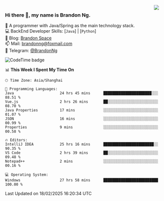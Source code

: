 <img  align="right" src="https://github-readme-stats-brandon0824.vercel.app/api/top-langs/?username=brandon0824&layout=compact">

### Hi there 👋, my name is Brandon Ng.

🌱 A programmer with Java/Spring as the main technology stack.  
💻 BackEnd Developer Skills: [`Java`] | [`Python`]  
📝 Blog: [Brandon Space](https://brandonng.tech)  
📫 Mail: brandonng@foxmail.com  
📰 Telegram: [@BrandonNg](https://t.me/BrandonNg24)  

![CodeTime badge](https://img.shields.io/endpoint?style=flat-square&url=https%3A%2F%2Fapi.codetime.dev%2Fshield%3Fid%3D128%26project%3D%26in%3D604800000)

<!--START_SECTION:waka-->
📊 **This Week I Spent My Time On** 

```text
🕑︎ Time Zone: Asia/Shanghai

💬 Programming Languages: 
Java                     24 hrs 45 mins      ██████████████████████░░░   88.51 % 
Vue.js                   2 hrs 26 mins       ██░░░░░░░░░░░░░░░░░░░░░░░   08.70 % 
Java Properties          17 mins             ░░░░░░░░░░░░░░░░░░░░░░░░░   01.07 % 
JSON                     16 mins             ░░░░░░░░░░░░░░░░░░░░░░░░░   00.99 % 
Properties               9 mins              ░░░░░░░░░░░░░░░░░░░░░░░░░   00.58 % 

🔥 Editors: 
IntelliJ IDEA            25 hrs 16 mins      ███████████████████████░░   90.35 % 
VS Code                  2 hrs 39 mins       ██░░░░░░░░░░░░░░░░░░░░░░░   09.48 % 
Notepad++                2 mins              ░░░░░░░░░░░░░░░░░░░░░░░░░   00.16 % 

💻 Operating System: 
Windows                  27 hrs 58 mins      █████████████████████████   100.00 % 
```


 Last Updated on 18/02/2025 16:20:34 UTC
<!--END_SECTION:waka-->
